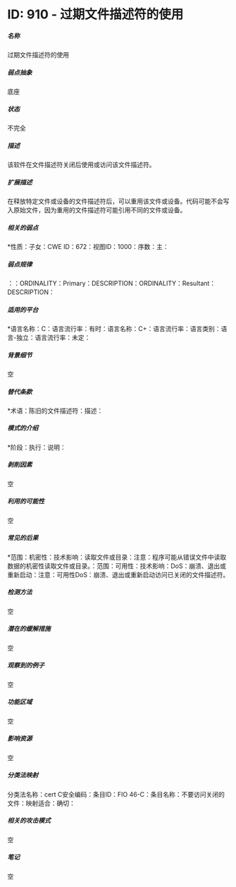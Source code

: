 # ID: 910 - 过期文件描述符的使用
<h5>名称</h5>过期文件描述符的使用
<h5>弱点抽象</h5>底座
<h5>状态</h5>不完全
<h5>描述</h5>该软件在文件描述符关闭后使用或访问该文件描述符。
<h5>扩展描述</h5>在释放特定文件或设备的文件描述符后，可以重用该文件或设备。代码可能不会写入原始文件，因为重用的文件描述符可能引用不同的文件或设备。
<h5>相关的弱点</h5>*性质：子女：CWE ID：672：视图ID：1000：序数：主：
<h5>弱点规律</h5>：：ORDINALITY：Primary：DESCRIPTION：ORDINALITY：Resultant：DESCRIPTION：
<h5>适用的平台</h5>*语言名称：C：语言流行率：有时：语言名称：C+：语言流行率：语言类别：语言-独立：语言流行率：未定：
<h5>背景细节</h5>空
<h5>替代条款</h5>*术语：陈旧的文件描述符：描述：
<h5>模式的介绍</h5>*阶段：执行：说明：
<h5>剥削因素</h5>空
<h5>利用的可能性</h5>空
<h5>常见的后果</h5>*范围：机密性：技术影响：读取文件或目录：注意：程序可能从错误文件中读取数据的机密性读取文件或目录。：范围：可用性：技术影响：DoS：崩溃、退出或重新启动：注意：可用性DoS：崩溃、退出或重新启动访问已关闭的文件描述符。
<h5>检测方法</h5>空
<h5>潜在的缓解措施</h5>空
<h5>观察到的例子</h5>空
<h5>功能区域</h5>空
<h5>影响资源</h5>空
<h5>分类法映射</h5>分类法名称：cert C安全编码：条目ID：FIO 46-C：条目名称：不要访问关闭的文件：映射适合：确切：
<h5>相关的攻击模式</h5>空
<h5>笔记</h5>空

